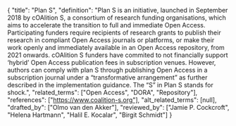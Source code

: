 {
    "title": "Plan S",
    "definition": "Plan S is an initiative, launched in September 2018 by cOAlition S, a consortium of research funding organisations, which aims to accelerate the transition to full and immediate Open Access. Participating funders require recipients of research grants to publish their research in compliant Open Access journals or platforms, or make their work openly and immediately available in an Open Access repository, from 2021 onwards. cOAlition S funders have commited to not financially support ‘hybrid’ Open Access publication fees in subscription venues. However, authors can comply with plan S through publishing Open Access in a subscription journal under a “transformative arrangement” as further described in the implementation guidance. The “S” in Plan S stands for shock.",
    "related_terms": ["Open Access", "DORA", "Repository"],
    "references": ["https://www.coalition-s.org"],
    "alt_related_terms": [null],
    "drafted_by": ["Olmo van den Akker"],
    "reviewed_by": ["Jamie P. Cockcroft", "Helena Hartmann", "Halil E. Kocalar", "Birgit Schmidt"]
  }
